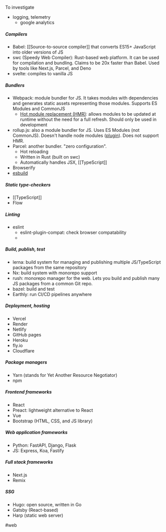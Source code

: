 To investigate
- logging, telemetry
	- google analytics

##### Compilers
- Babel: [[Source-to-source compiler]] that converts ES15+ JavaScript into older versions of JS
- swc (Speedy Web Compiler): Rust-based web platform. It can be used for compilation and bundling. Claims to be 20x faster than Babel. Used by tools like Next.js, Parcel, and Deno
- svelte: compiles to vanilla JS


##### Bundlers
- Webpack: module bundler for JS. It takes modules with dependencies and generates static assets representing those modules. Supports ES Modules and CommonJS
	- [Hot module replacement (HMR)](https://webpack.js.org/guides/hot-module-replacement/): allows modules to be updated at runtime without the need for a full refresh. Should only be used in development
- rollup.js: also a module bundler for JS. Uses ES Modules (not CommonJS). Doesn't handle node modules ([plugin](https://www.npmjs.com/package/@rollup/plugin-node-resolve)). Does not support HMR.
- Parcel: another bundler. "zero configuration".
	- Hot reloading
	- Written in Rust (built on swc)
	- Automatically handles JSX, [[TypeScript]]
- Browserify
- [esbuild](https://esbuild.github.io/)


##### Static type-checkers
- [[TypeScript]]
- Flow


##### Linting
- eslint
	- eslint-plugin-compat: check browser compatability
	- 


##### Build, publish, test
- lerna: build system for managing and publishing multiple JS/TypeScript packages from the same repository
- Nx: build system with monorepo support
- rush: monorepo manager for the web. Lets you build and publish many JS packages from a common Git repo.
- bazel: build and test
- Earthly: run CI/CD pipelines anywhere


##### Deployment, hosting
- Vercel
- Render
- Netlify
- GitHub pages
- Heroku
- fly.io
- Cloudflare


##### Package managers
- Yarn (stands for Yet Another Resource Negotiator)
- npm


##### Frontend frameworks
- React
- Preact: lightweight alternative to React
- Vue
- Bootstrap (HTML, CSS, and JS library)


##### Web application frameworks
- Python: FastAPI, Django, Flask
- JS: Express, Koa, Fastify


##### Full stack frameworks
- Next.js
- Remix


##### SSG
- Hugo: open source, written in Go
- Gatsby (React-based)
- Harp (static web server)


#web


